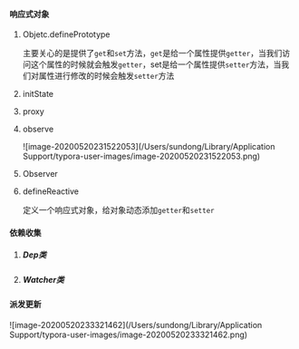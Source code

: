 #### 响应式对象

1. Objetc.definePrototype

   主要关心的是提供了`get`和`set`方法，`get`是给一个属性提供`getter`，当我们访问这个属性的时候就会触发`getter`，set是给一个属性提供`setter`方法，当我们对属性进行修改的时候会触发`setter`方法

2. initState

3. proxy

4. observe

   ![image-20200520231522053](/Users/sundong/Library/Application Support/typora-user-images/image-20200520231522053.png)

5. Observer

6. defineReactive

   定义一个响应式对象，给对象动态添加`getter`和`setter`

#### 依赖收集

1. ##### Dep类

2. ##### Watcher类

   

#### 派发更新

![image-20200520233321462](/Users/sundong/Library/Application Support/typora-user-images/image-20200520233321462.png)
